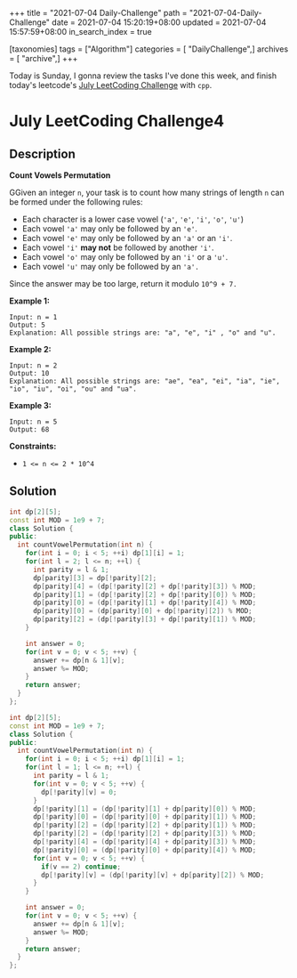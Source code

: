 +++
title = "2021-07-04 Daily-Challenge"
path = "2021-07-04-Daily-Challenge"
date = 2021-07-04 15:20:19+08:00
updated = 2021-07-04 15:57:59+08:00
in_search_index = true

[taxonomies]
tags = ["Algorithm"]
categories = [ "DailyChallenge",]
archives = [ "archive",]
+++

Today is Sunday, I gonna review the tasks I've done this week, and finish today's leetcode's [July LeetCoding Challenge](https://leetcode.com/explore/challenge/card/july-leetcoding-challenge-2021/608/week-1-july-1st-july-7th/3802/) with `cpp`.

<!-- more -->

# July LeetCoding Challenge4

## Description

**Count Vowels Permutation**

GGiven an integer `n`, your task is to count how many strings of length `n` can be formed under the following rules:

- Each character is a lower case vowel (`'a'`, `'e'`, `'i'`, `'o'`, `'u'`)
- Each vowel `'a'` may only be followed by an `'e'`.
- Each vowel `'e'` may only be followed by an `'a'` or an `'i'`.
- Each vowel `'i'` **may not** be followed by another `'i'`.
- Each vowel `'o'` may only be followed by an `'i'` or a `'u'`.
- Each vowel `'u'` may only be followed by an `'a'.`

Since the answer may be too large, return it modulo `10^9 + 7.`

 

**Example 1:**

```
Input: n = 1
Output: 5
Explanation: All possible strings are: "a", "e", "i" , "o" and "u".
```

**Example 2:**

```
Input: n = 2
Output: 10
Explanation: All possible strings are: "ae", "ea", "ei", "ia", "ie", "io", "iu", "oi", "ou" and "ua".
```

**Example 3:** 

```
Input: n = 5
Output: 68
```

 

**Constraints:**

- `1 <= n <= 2 * 10^4`

## Solution

``` cpp
int dp[2][5];
const int MOD = 1e9 + 7;
class Solution {
public:
  int countVowelPermutation(int n) {
    for(int i = 0; i < 5; ++i) dp[1][i] = 1;
    for(int l = 2; l <= n; ++l) {
      int parity = l & 1;
      dp[parity][3] = dp[!parity][2];
      dp[parity][4] = (dp[!parity][2] + dp[!parity][3]) % MOD;
      dp[parity][1] = (dp[!parity][2] + dp[!parity][0]) % MOD;
      dp[parity][0] = (dp[!parity][1] + dp[!parity][4]) % MOD;
      dp[parity][0] = (dp[parity][0] + dp[!parity][2]) % MOD;
      dp[parity][2] = (dp[!parity][3] + dp[!parity][1]) % MOD;
    }

    int answer = 0;
    for(int v = 0; v < 5; ++v) {
      answer += dp[n & 1][v];
      answer %= MOD;
    }
    return answer;
  }
};
```

``` cpp
int dp[2][5];
const int MOD = 1e9 + 7;
class Solution {
public:
  int countVowelPermutation(int n) {
    for(int i = 0; i < 5; ++i) dp[1][i] = 1;
    for(int l = 1; l <= n; ++l) {
      int parity = l & 1;
      for(int v = 0; v < 5; ++v) {
        dp[!parity][v] = 0;
      }
      dp[!parity][1] = (dp[!parity][1] + dp[parity][0]) % MOD;
      dp[!parity][0] = (dp[!parity][0] + dp[parity][1]) % MOD;
      dp[!parity][2] = (dp[!parity][2] + dp[parity][1]) % MOD;
      dp[!parity][2] = (dp[!parity][2] + dp[parity][3]) % MOD;
      dp[!parity][4] = (dp[!parity][4] + dp[parity][3]) % MOD;
      dp[!parity][0] = (dp[!parity][0] + dp[parity][4]) % MOD;
      for(int v = 0; v < 5; ++v) {
        if(v == 2) continue;
        dp[!parity][v] = (dp[!parity][v] + dp[parity][2]) % MOD;
      }
    }

    int answer = 0;
    for(int v = 0; v < 5; ++v) {
      answer += dp[n & 1][v];
      answer %= MOD;
    }
    return answer;
  }
};
```
